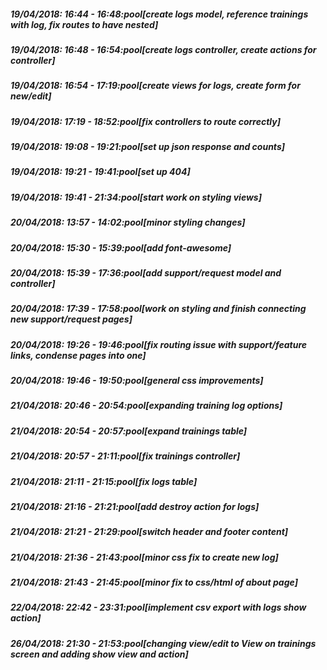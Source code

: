 
##### 19/04/2018: 16:44 - 16:48:pool[create logs model, reference trainings with log, fix routes to have nested]

##### 19/04/2018: 16:48 - 16:54:pool[create logs controller, create actions for controller]

##### 19/04/2018: 16:54 - 17:19:pool[create views for logs, create form for new/edit]

##### 19/04/2018: 17:19 - 18:52:pool[fix controllers to route correctly]

##### 19/04/2018: 19:08 - 19:21:pool[set up json response and counts]

##### 19/04/2018: 19:21 - 19:41:pool[set up 404]

##### 19/04/2018: 19:41 - 21:34:pool[start work on styling views]

##### 20/04/2018: 13:57 - 14:02:pool[minor styling changes]

##### 20/04/2018: 15:30 - 15:39:pool[add font-awesome]

##### 20/04/2018: 15:39 - 17:36:pool[add support/request model and controller]

##### 20/04/2018: 17:39 - 17:58:pool[work on styling and finish connecting new support/request pages]

##### 20/04/2018: 19:26 - 19:46:pool[fix routing issue with support/feature links, condense pages into one]

##### 20/04/2018: 19:46 - 19:50:pool[general css improvements]

##### 21/04/2018: 20:46 - 20:54:pool[expanding training log options]

##### 21/04/2018: 20:54 - 20:57:pool[expand trainings table]

##### 21/04/2018: 20:57 - 21:11:pool[fix trainings controller]

##### 21/04/2018: 21:11 - 21:15:pool[fix logs table]

##### 21/04/2018: 21:16 - 21:21:pool[add destroy action for logs]

##### 21/04/2018: 21:21 - 21:29:pool[switch header and footer content]

##### 21/04/2018: 21:36 - 21:43:pool[minor css fix to create new log]

##### 21/04/2018: 21:43 - 21:45:pool[minor fix to css/html of about page]

##### 22/04/2018: 22:42 - 23:31:pool[implement csv export with logs show action]

##### 26/04/2018: 21:30 - 21:53:pool[changing view/edit to View on trainings screen and adding show view and action]
